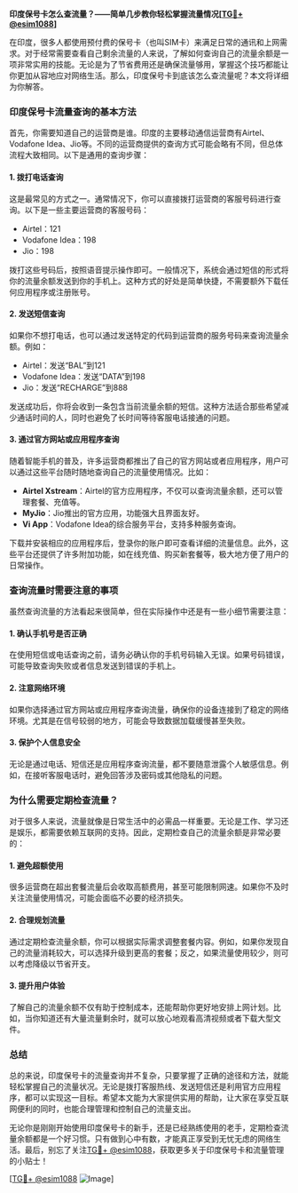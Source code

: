 **印度保号卡怎么查流量？——简单几步教你轻松掌握流量情况[[TG💪+ @esim1088](https://t.me/s/esim1088)]**

在印度，很多人都使用预付费的保号卡（也叫SIM卡）来满足日常的通讯和上网需求。对于经常需要查看自己剩余流量的人来说，了解如何查询自己的流量余额是一项非常实用的技能。无论是为了节省费用还是确保流量够用，掌握这个技巧都能让你更加从容地应对网络生活。那么，印度保号卡到底该怎么查流量呢？本文将详细为你解答。

### 印度保号卡流量查询的基本方法

首先，你需要知道自己的运营商是谁。印度的主要移动通信运营商有Airtel、Vodafone Idea、Jio等。不同的运营商提供的查询方式可能会略有不同，但总体流程大致相同。以下是通用的查询步骤：

#### 1. **拨打电话查询**
这是最常见的方式之一。通常情况下，你可以直接拨打运营商的客服号码进行查询。以下是一些主要运营商的客服号码：

- Airtel：121  
- Vodafone Idea：198  
- Jio：198  

拨打这些号码后，按照语音提示操作即可。一般情况下，系统会通过短信的形式将你的流量余额发送到你的手机上。这种方式的好处是简单快捷，不需要额外下载任何应用程序或注册账号。

#### 2. **发送短信查询**
如果你不想打电话，也可以通过发送特定的代码到运营商的服务号码来查询流量余额。例如：

- Airtel：发送“BAL”到121  
- Vodafone Idea：发送“DATA”到198  
- Jio：发送“RECHARGE”到888  

发送成功后，你将会收到一条包含当前流量余额的短信。这种方法适合那些希望减少通话时间的人，同时也避免了长时间等待客服电话接通的问题。

#### 3. **通过官方网站或应用程序查询**
随着智能手机的普及，许多运营商都推出了自己的官方网站或者应用程序，用户可以通过这些平台随时随地查询自己的流量使用情况。比如：

- **Airtel Xstream**：Airtel的官方应用程序，不仅可以查询流量余额，还可以管理套餐、充值等。
- **MyJio**：Jio推出的官方应用，功能强大且界面友好。
- **Vi App**：Vodafone Idea的综合服务平台，支持多种服务查询。

下载并安装相应的应用程序后，登录你的账户即可查看详细的流量信息。此外，这些平台还提供了许多附加功能，如在线充值、购买新套餐等，极大地方便了用户的日常操作。

### 查询流量时需要注意的事项

虽然查询流量的方法看起来很简单，但在实际操作中还是有一些小细节需要注意：

#### 1. **确认手机号是否正确**
在使用短信或电话查询之前，请务必确认你的手机号码输入无误。如果号码错误，可能导致查询失败或者信息发送到错误的手机上。

#### 2. **注意网络环境**
如果你选择通过官方网站或应用程序查询流量，确保你的设备连接到了稳定的网络环境。尤其是在信号较弱的地方，可能会导致数据加载缓慢甚至失败。

#### 3. **保护个人信息安全**
无论是通过电话、短信还是应用程序查询流量，都不要随意泄露个人敏感信息。例如，在接听客服电话时，避免回答涉及密码或其他隐私的问题。

### 为什么需要定期检查流量？

对于很多人来说，流量就像是日常生活中的必需品一样重要。无论是工作、学习还是娱乐，都需要依赖互联网的支持。因此，定期检查自己的流量余额是非常必要的：

#### 1. **避免超额使用**
很多运营商在超出套餐流量后会收取高额费用，甚至可能限制网速。如果你不及时关注流量使用情况，可能会面临不必要的经济损失。

#### 2. **合理规划流量**
通过定期检查流量余额，你可以根据实际需求调整套餐内容。例如，如果你发现自己的流量消耗较大，可以选择升级到更高的套餐；反之，如果流量使用较少，则可以考虑降级以节省开支。

#### 3. **提升用户体验**
了解自己的流量余额不仅有助于控制成本，还能帮助你更好地安排上网计划。比如，当你知道还有大量流量剩余时，就可以放心地观看高清视频或者下载大型文件。

### 总结

总的来说，印度保号卡的流量查询并不复杂，只要掌握了正确的途径和方法，就能轻松掌握自己的流量状况。无论是拨打客服热线、发送短信还是利用官方应用程序，都可以实现这一目标。希望本文能为大家提供实用的帮助，让大家在享受互联网便利的同时，也能合理管理和控制自己的流量支出。

无论你是刚刚开始使用印度保号卡的新手，还是已经熟练使用的老手，定期检查流量余额都是一个好习惯。只有做到心中有数，才能真正享受到无忧无虑的网络生活。最后，别忘了关注[TG💪+ @esim1088](https://t.me/s/esim1088)，获取更多关于印度保号卡和流量管理的小贴士！

[[TG💪+ @esim1088](https://t.me/s/esim1088) ![Image](https://i.postimg.cc/4NQfJmqS/Snipaste-2025-05-13-00-14-12.png)]